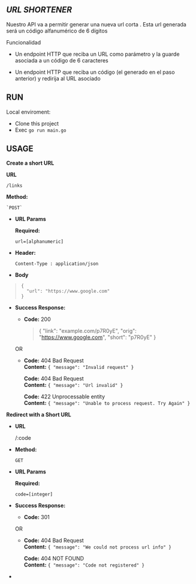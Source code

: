 ## *URL SHORTENER*


Nuestro API va a permitir generar una nueva url corta . Esta url generada será un código alfanumérico de 6 dígitos 

Funcionalidad

* Un endpoint HTTP que reciba un URL como parámetro y la guarde asociada a un código de 6 caracteres 

* Un endpoint HTTP que reciba un código (el generado en el paso anterior) y redirija al
URL asociado

## RUN 

 Local enviroment:
 
 - Clone this project 
 - Exec `go run main.go`

## USAGE

**Create a short URL**

  **URL**
    
    /links
    
  **Method:**
    
    `POST`
    
-   **URL Params**
    
    **Required:**
    
    `url=[alphanumeric]`
    
-   **Header:**
    
    `Content-Type : application/json`
    
	
-	**Body**

>     	
>     {
>     	"url": "https://www.google.com"
>     }

	
    
-   **Success Response:**
    
    -   **Code:**  200
			
		> {
		>    "link": "example.com/p7R0yE",
		>    "orig": "https://www.google.com",
		>    "short": "p7R0yE"
		> }

    OR
    
    -   **Code:**  404 Bad Request  
        **Content:**  `{ "message": "Invalid request" }`
		
		   **Code:**  404 Bad Request  
           **Content:**  `{ "message": "Url invalid" }`

		 **Code:**  422 Unprocessable entity  
        **Content:**  `{ "message": "Unable to process request. Try Again" }`



**Redirect with a Short URL**

-   **URL**
    
    /:code
    
-   **Method:**
    
    `GET`
    
-   **URL Params**
    
    **Required:**
    
    `code=[integer]`
    
-   **Success Response:**
    
    -   **Code:**  301  
    
    OR
    
    -   **Code:**  404 Bad Request  
        **Content:**  `{ "message": "We could not process url info" }`

		 **Code:**  404 NOT FOUND  
        **Content:**  `{ "message": "Code not registered" }`
-


